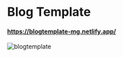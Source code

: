 # Blog Template
#### https://blogtemplate-mg.netlify.app/
![blogtemplate](https://user-images.githubusercontent.com/85064536/156542067-c950ce37-cce8-4fe2-93e0-a5cde2725529.jpg)
